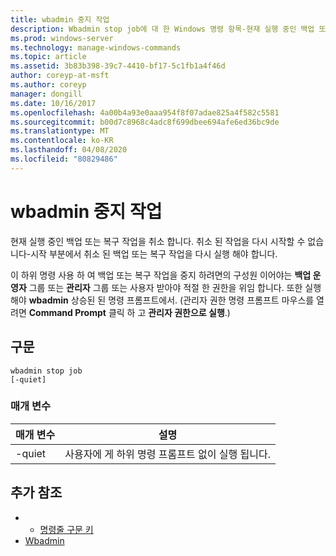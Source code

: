 ```yaml
---
title: wbadmin 중지 작업
description: Wbadmin stop job에 대 한 Windows 명령 항목-현재 실행 중인 백업 또는 복구 작업을 취소 합니다. 취소 된 작업을 다시 시작할 수 없습니다-시작 부분에서 취소 된 백업 또는 복구 작업을 다시 실행 해야 합니다.
ms.prod: windows-server
ms.technology: manage-windows-commands
ms.topic: article
ms.assetid: 3b83b398-39c7-4410-bf17-5c1fb1a4f46d
author: coreyp-at-msft
ms.author: coreyp
manager: dongill
ms.date: 10/16/2017
ms.openlocfilehash: 4a00b4a93e0aaa954f8f07adae825a4f582c5581
ms.sourcegitcommit: b00d7c8968c4adc8f699dbee694afe6ed36bc9de
ms.translationtype: MT
ms.contentlocale: ko-KR
ms.lasthandoff: 04/08/2020
ms.locfileid: "80829486"
---
```

# <a name="wbadmin-stop-job"></a>wbadmin 중지 작업



현재 실행 중인 백업 또는 복구 작업을 취소 합니다. 취소 된 작업을 다시 시작할 수 없습니다-시작 부분에서 취소 된 백업 또는 복구 작업을 다시 실행 해야 합니다.

이 하위 명령 사용 하 여 백업 또는 복구 작업을 중지 하려면의 구성원 이어야는 **백업 운영자** 그룹 또는 **관리자** 그룹 또는 사용자 받아야 적절 한 권한을 위임 합니다. 또한 실행 해야 **wbadmin** 상승된 된 명령 프롬프트에서. (관리자 권한 명령 프롬프트 마우스를 열려면 **Command Prompt** 클릭 하 고 **관리자 권한으로 실행**.)

## <a name="syntax"></a>구문

```
wbadmin stop job
[-quiet]
```

### <a name="parameters"></a>매개 변수

|매개 변수|설명|
|---------|-----------|
|-quiet|사용자에 게 하위 명령 프롬프트 없이 실행 됩니다.|

## <a name="additional-references"></a>추가 참조

-   - [명령줄 구문 키](command-line-syntax-key.md)
-   [Wbadmin](wbadmin.md)